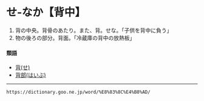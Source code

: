 # せ‐なか【背中】
1. 背の中央。背骨のあたり。また、背。せな。「子供を背中に負う」
2. 物の後ろの部分。背面。「冷蔵庫の背中の放熱板」
    

#### 類語

-   [背(せ)](https://dictionary.goo.ne.jp/word/%E5%85%84_%28%E3%81%9B%29/#jn-120812)
-   [背部(はいぶ)](https://dictionary.goo.ne.jp/word/%E8%83%8C%E9%83%A8/#jn-174242)

---
`https://dictionary.goo.ne.jp/word/%E8%83%8C%E4%B8%AD/`